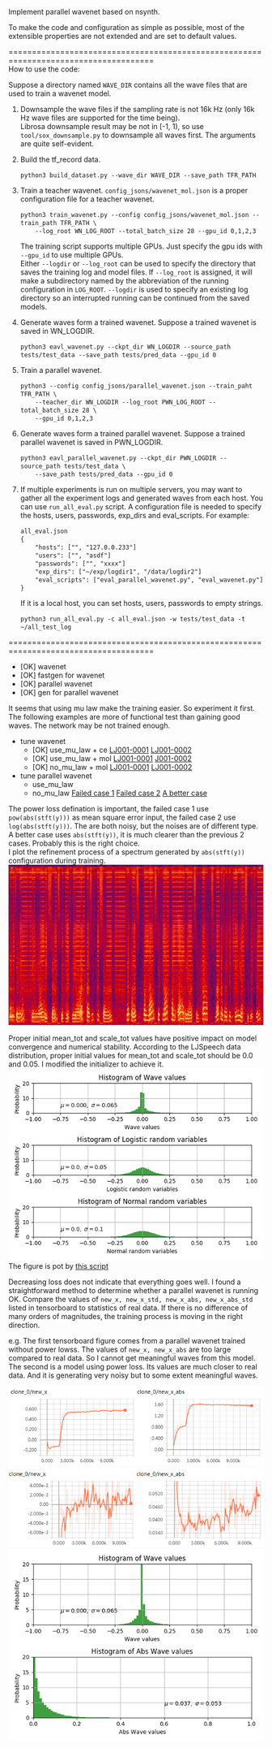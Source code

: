 Implement parallel wavenet based on nsynth.

To make the code and configuration as simple as possible, most of the extensible properties are not extended and are set to default values.

=====================================================================================  
How to use the code:  

Suppose a directory named `WAVE_DIR` contains all the wave files that are used to train a wavenet model.
1.  Downsample the wave files if the sampling rate is not 16k Hz
 (only 16k Hz wave files are supported for the time being).   
Librosa downsample result may be not in [-1, 1), so use `tool/sox_downsample.py` to downsample all waves first.
The arguments are quite self-evident.

2.  Build the tf_record data.
    ```
    python3 build_dataset.py --wave_dir WAVE_DIR --save_path TFR_PATH
    ```
3.  Train a teacher wavenet. `config_jsons/wavenet_mol.json` is a proper configuration file for 
    a teacher wavenet.
    ```
    python3 train_wavenet.py --config config_jsons/wavenet_mol.json --train_path TFR_PATH \
        --log_root WN_LOG_ROOT --total_batch_size 28 --gpu_id 0,1,2,3
    ```
    The training script supports multiple GPUs. Just specify the gpu ids with `--gpu_id`
    to use multiple GPUs.  
    Either `--logdir` or `--log_root` can be used to specify the directory that saves the training log and model files. 
    If `--log_root` is assigned, it will make a subdirectory named by the abbreviation of 
    the running configuration in `LOG_ROOT`. `--logdir` is used to specify an existing log directory so an
    interrupted running can be continued from the saved models.

4. Generate waves form a trained wavenet. Suppose a trained wavenet is saved in WN_LOGDIR.
    ```
    python3 eavl_wavenet.py --ckpt_dir WN_LOGDIR --source_path tests/test_data --save_path tests/pred_data --gpu_id 0
    ```
5. Train a parallel wavenet.
    ```
    python3 --config config_jsons/parallel_wavenet.json --train_paht TFR_PATH \
        --teacher_dir WN_LOGDIR --log_root PWN_LOG_ROOT --total_batch_size 28 \
        --gpu_id 0,1,2,3
    ```
6.  Generate waves form a trained parallel wavenet. 
    Suppose a trained parallel wavenet is saved in PWN_LOGDIR.
    ```
    python3 eavl_parallel_wavenet.py --ckpt_dir PWN_LOGDIR --source_path tests/test_data \
        --save_path tests/pred_data --gpu_id 0
    ```
7. If multiple experiments is run on multiple servers, you may want to gather all the experiment
    logs and generated waves from each host. You can use `run_all_eval.py` script. A configuration file
    is needed to specify the hosts, users, passwords, exp_dirs and eval_scripts.
    For example:
    ```
    all_eval.json
    {
        "hosts": ["", "127.0.0.233"]
        "users": ["", "asdf"]
        "passwords": ["", "xxxx"]
        "exp_dirs": ["~/exp/logdir1", "/data/logdir2"]
        "eval_scripts": ["eval_parallel_wavenet.py", "eval_wavenet.py"]
    }
    ```
    If it is a local host, you can set hosts, users, passwords to empty strings.
    ```
    python3 run_all_eval.py -c all_eval.json -w tests/test_data -t ~/all_test_log
    ```


=====================================================================================  
* [OK] wavenet 
* [OK] fastgen for wavenet  
* [OK] parallel wavenet  
* [OK] gen for parallel wavenet


It seems that using mu law make the training easier. So experiment it first.  
The following examples are more of functional test than gaining good waves. The network may be not trained enough.
* tune wavenet 
    * [OK] use_mu_law + ce [LJ001-0001](tests/pred_data-use_mu_law+ce/gen_LJ001-0001.wav) [LJ001-0002](tests/pred_data-use_mu_law+ce/gen_LJ001-0002.wav)
    * [OK] use_mu_law + mol [LJ001-0001](tests/pred_data-use_mu_law+mol/gen_LJ001-0001.wav) [J001-0002](tests/pred_data-use_mu_law+mol/gen_LJ001-0002.wav)
    * [OK] no_mu_law + mol [LJ001-0001](tests/pred_data-no_mu_law+mol/gen_LJ001-0001.wav) [LJ001-0002](tests/pred_data-no_mu_law+mol/gen_LJ001-0002.wav)
* tune parallel wavenet 
    * use_mu_law
    * no_mu_law [Failed case 1](tests/pred_data-pwn-failed_cases/gen_LJ001-0001-stft_pow.wav)
                [Failed case 2](tests/pred_data-pwn-failed_cases/gen_LJ001-0001-stft_log.wav) 
                [A better case](tests/pred_data-pwn-failed_cases/gen_LJ001-0001-stft_abs.wav)
                
The power loss defination is important, the failed case 1 use `pow(abs(stft(y)))` as mean square error input, 
the failed case 2 use `log(abs(stft(y)))`. The are both noisy, but the noises are of different type.
A better case uses `abs(stft(y))`, it is much clearer than the previous 2 cases. Probably this is the right choice.  
I plot the refinement process of a spectrum generated by `abs(stft(y))` configuration during training.  
![spec refine](tests/figures/spec1.gif)


Proper initial mean_tot and scale_tot values have positive impact on model convergence and numerical stability.
According to the LJSpeech data distribution, proper initial values for mean_tot  and scale_tot should be 0.0 and 0.05.
I modified the initializer to achieve it.  
![data dist](tests/figures/dist2.png)   
The figure is pot by [this script](tests/test_wave_distribution.py)

Decreasing loss does not indicate that everything goes well.
I found a straightforward method to determine whether a parallel wavenet is running OK. 
Compare the values of `new_x, new_x_std, new_x_abs, new_x_abs_std` listed in tensorboard to statistics of real data.
If there is no difference of many orders of magnitudes, the training process is moving in the right direction.   

e.g. The first tensorboard figure comes from a parallel wavenet trained without power lowss.
The values of `new_x, new_x_abs` are too large compared to real data. So I cannot get meaningful waves from this model.
The second is a model using power loss. Its values are much closer to real data. 
And it is generating very noisy but to some extent meaningful waves.

![x-x_abs1](tests/figures/x-x_abs.png)      
![x-x_abs2](tests/figures/x-x_abs2.png)      
![x-x_abs-dist](tests/figures/x_x_abs-stat.png)   
